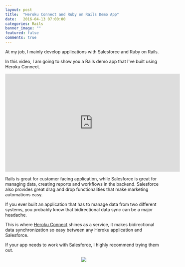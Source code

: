 ```yaml
---
layout: post
title:  "Heroku Connect and Ruby on Rails Demo App"
date:   2016-04-13 07:00:00
categories: Rails
banner_image: ""
featured: false
comments: true
---
```


At my job, I mainly develop applications with Salesforce and Ruby on Rails.

<!--more-->

In this video, I am going to show you a Rails demo app that I've built using Heroku Connect.

<iframe width="560" height="315" src="https://www.youtube.com/embed/nl6g5d0Zsts" frameborder="0" allowfullscreen></iframe>

<br />

Rails is great for customer facing application, while Salesforce is great for managing data, creating reports and workflows in the backend.  Salesforce also provides great drag and drop functionalities that make marketing automations easy.

If you ever built an application that has to manage data from two different systems, you probably know that bidirectional data sync can be a major headache.

This is where <a href="https://www.heroku.com/connect" target="_blank">Heroku Connect</a> shines as a service, it makes bidirectional data synchronization so easy between any Heroku application and Salesforce.

If your app needs to work with Salesforce, I highly recommend trying them out.

<div style="margin: 0 auto; text-align: center">
  <img src="https://d3k90kvix375hb.cloudfront.net/assets/connect/salesforce-data-e174cced72111dc28db67271dddf0a7562c740c75e9f4b34282493fea05b210b.png">
</div>
